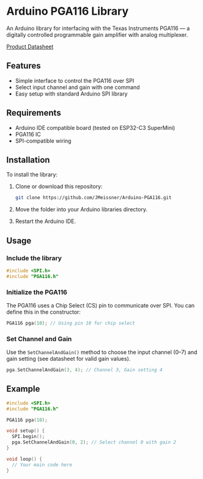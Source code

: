 # Arduino PGA116 Library

An Arduino library for interfacing with the Texas Instruments PGA116 — a digitally controlled programmable gain amplifier with analog multiplexer.

[Product Datasheet](https://www.ti.com/product/de-de/PGA116)

## Features

- Simple interface to control the PGA116 over SPI
- Select input channel and gain with one command
- Easy setup with standard Arduino SPI library

## Requirements

- Arduino IDE compatible board (tested on ESP32-C3 SuperMini)
- PGA116 IC
- SPI-compatible wiring

## Installation

To install the library:

1. Clone or download this repository:
   ```bash
   git clone https://github.com/JMeissner/Arduino-PGA116.git
   ```

2. Move the folder into your Arduino libraries directory.

3. Restart the Arduino IDE.

## Usage

### Include the library

```cpp
#include <SPI.h>
#include "PGA116.h"
```

### Initialize the PGA116

The PGA116 uses a Chip Select (CS) pin to communicate over SPI. You can define this in the constructor:

```cpp
PGA116 pga(10); // Using pin 10 for chip select
```

### Set Channel and Gain

Use the `SetChannelAndGain()` method to choose the input channel (0–7) and gain setting (see datasheet for valid gain values).

```cpp
pga.SetChannelAndGain(3, 4); // Channel 3, Gain setting 4
```

## Example

```cpp
#include <SPI.h>
#include "PGA116.h"

PGA116 pga(10);

void setup() {
  SPI.begin();
  pga.SetChannelAndGain(0, 2); // Select channel 0 with gain 2
}

void loop() {
  // Your main code here
}
```
